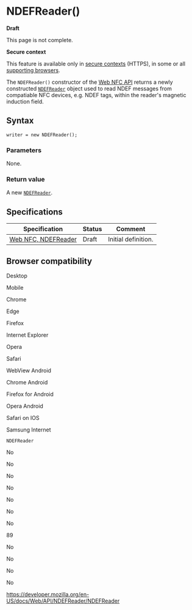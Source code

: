 NDEFReader()
============

**Draft**

This page is not complete.

**Secure context**

This feature is available only in [secure contexts](https://developer.mozilla.org/en-US/docs/Web/Security/Secure_Contexts) (HTTPS), in some or all [supporting browsers](#browser_compatibility).

The `NDEFReader()` constructor of the [Web NFC API](../webnfc_api) returns a newly constructed [`NDEFReader`](../ndefreader) object used to read NDEF messages from compatiable NFC devices, e.g. NDEF tags, within the reader's magnetic induction field.

Syntax
------

    writer = new NDEFReader();

### Parameters

None.

### Return value

A new [`NDEFReader`](../ndefreader).

Specifications
--------------

<table><thead><tr class="header"><th>Specification</th><th>Status</th><th>Comment</th></tr></thead><tbody><tr class="odd"><td><a href="https://w3c.github.io/web-nfc/#dom-ndefreader">Web NFC, NDEFReader</a></td><td>Draft</td><td>Initial definition.</td></tr></tbody></table>

Browser compatibility
---------------------

Desktop

Mobile

Chrome

Edge

Firefox

Internet Explorer

Opera

Safari

WebView Android

Chrome Android

Firefox for Android

Opera Android

Safari on IOS

Samsung Internet

`NDEFReader`

No

No

No

No

No

No

No

89

No

No

No

No

<a href="https://developer.mozilla.org/en-US/docs/Web/API/NDEFReader/NDEFReader" class="_attribution-link">https://developer.mozilla.org/en-US/docs/Web/API/NDEFReader/NDEFReader</a>
